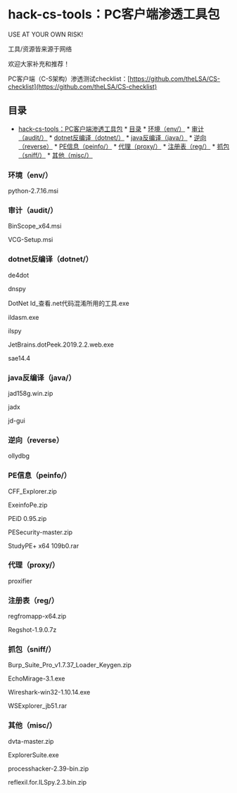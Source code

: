 # hack-cs-tools：PC客户端渗透工具包

USE AT YOUR OWN RISK!

工具/资源皆来源于网络

欢迎大家补充和推荐！

PC客户端（C-S架构）渗透测试checklist：[https://github.com/theLSA/CS-checklist](https://github.com/theLSA/CS-checklist) 

## 目录

* [hack-cs-tools：PC客户端渗透工具包](#hack-cs-toolspc客户端渗透工具包)
      * [目录](#目录)
         * [环境（env/）](#环境env)
         * [审计（audit/）](#审计audit)
         * [dotnet反编译（dotnet/）](#dotnet反编译dotnet)
         * [java反编译（java/）](#java反编译java)
         * [逆向（reverse）](#逆向reverse) 
         * [PE信息（peinfo/）](#pe信息peinfo)
         * [代理（proxy/）](#代理proxy)
         * [注册表（reg/）](#注册表reg)
         * [抓包（sniff/）](#抓包sniff)
         * [其他（misc/）](#其他misc)


### 环境（env/）

python-2.7.16.msi



### 审计（audit/）

BinScope_x64.msi

VCG-Setup.msi


### dotnet反编译（dotnet/）

de4dot

dnspy

DotNet Id_查看.net代码混淆所用的工具.exe

ildasm.exe

ilspy

JetBrains.dotPeek.2019.2.2.web.exe

sae14.4



### java反编译（java/）

jad158g.win.zip

jadx

jd-gui

### 逆向（reverse）

ollydbg



### PE信息（peinfo/）

CFF_Explorer.zip

ExeinfoPe.zip

PEiD 0.95.zip

PESecurity-master.zip

StudyPE+ x64 109b0.rar



### 代理（proxy/）

proxifier



### 注册表（reg/）

regfromapp-x64.zip

Regshot-1.9.0.7z



### 抓包（sniff/）

Burp_Suite_Pro_v1.7.37_Loader_Keygen.zip

EchoMirage-3.1.exe

Wireshark-win32-1.10.14.exe

WSExplorer_jb51.rar



### 其他（misc/）

dvta-master.zip

ExplorerSuite.exe

processhacker-2.39-bin.zip

reflexil.for.ILSpy.2.3.bin.zip



